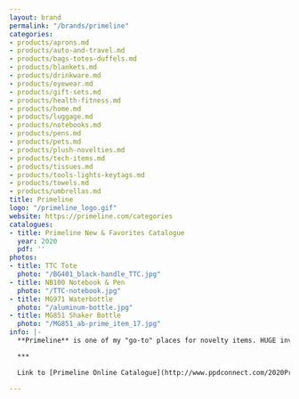 ```yaml
---
layout: brand
permalink: "/brands/primeline"
categories:
- products/aprons.md
- products/auto-and-travel.md
- products/bags-totes-duffels.md
- products/blankets.md
- products/drinkware.md
- products/eyewear.md
- products/gift-sets.md
- products/health-fitness.md
- products/home.md
- products/luggage.md
- products/notebooks.md
- products/pens.md
- products/pets.md
- products/plush-novelties.md
- products/tech-items.md
- products/tissues.md
- products/tools-lights-keytags.md
- products/towels.md
- products/umbrellas.md
title: Primeline
logo: "/primeline_logo.gif"
website: https://primeline.com/categories
catalogues:
- title: Primeline New & Favorites Catalogue
  year: 2020
  pdf: ''
photos:
- title: TTC Tote
  photo: "/BG401_black-handle_TTC.jpg"
- title: NB100 Notebook & Pen
  photo: "/TTC-notebook.jpg"
- title: MG971 Waterbottle
  photo: "/aluminum-bottle.jpg"
- title: MG851 Shaker Bottle
  photo: "/MG851_ab-prime_item_17.jpg"
info: |-
  **Primeline** is one of my "go-to" places for novelty items. HUGE inventory of items. Easy to jump down this rabbit hole and get lost...but so much fun!! ;)

  ***

  Link to [Primeline Online Catalogue](http://www.ppdconnect.com/2020PrimeLineNewAndFavorites.html)

---
```

